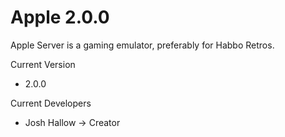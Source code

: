 # Apple 2.0.0
Apple Server is a gaming emulator, preferably for Habbo Retros.

Current Version
- 2.0.0

Current Developers
- Josh Hallow -> Creator
